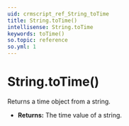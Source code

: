 ```yaml
---
uid: crmscript_ref_String_toTime
title: String.toTime()
intellisense: String.toTime
keywords: toTime()
so.topic: reference
so.yml: 1
---
```


# String.toTime()

Returns a time object from a string.

* **Returns:** The time value of a string.
